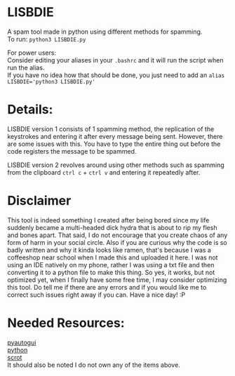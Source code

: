 # LISBDIE
  A spam tool made in python using different methods for spamming.  
  To run: `python3 LISBDIE.py`  
 
  
  For power users:  
  Consider editing your aliases in your `.bashrc` and it will run the script when run the alias.  
If you have no idea how that should be done, you just need to add an `alias LISBDIE='python3 LISBDIE.py'`

# Details:
  LISBDIE version 1 consists of 1 spamming method, the replication of the keystrokes and entering it after every message being sent. However, there are some issues with this. You have to type the entire thing out before the code registers the message to be spammed. 
    
   LISBDIE version 2 revolves around using other methods such as spamming from the clipboard `ctrl c` + `ctrl v` and entering it repeatedly after.
  
  
   
   # Disclaimer
   This tool is indeed something I created after being bored since my life suddenly became a multi-headed dick hydra that is about to rip my flesh and bones apart. That said, I do not encourage that you create chaos of any form of harm in your social circle. Also if you are curious why the code is so badly written and why it kinda looks like ramen, that's because I was a coffeeshop near school when I made this and uploaded it here. I was not using an IDE natively on my phone, rather I was using a txt file and then converting it to a python file to make this thing. So yes, it works, but not optimized yet, when I finally have some free time, I may consider optimizing this tool. Do tell me if there are any errors and if you would like me to correct such issues right away if you can. Have a nice day! :P


# Needed Resources:
  [pyautogui](https://pyautogui.readthedocs.io/en/latest/quickstart.html)  
  [python](https://www.python.org/)   
  [scrot](https://en.wikipedia.org/wiki/Scrot)    
  It should also be noted I do not own any of the items above.

